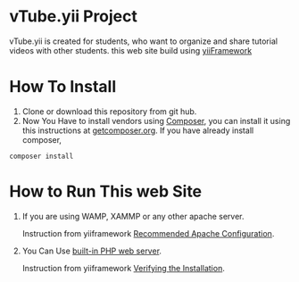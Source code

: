 vTube.yii Project
=================

vTube.yii is created for students, who want to organize and share tutorial videos with other students.
this web site build using [yiiFramework](http://www.yiiframework.com)

How To Install
==============
1. Clone or download this repository from git hub.
2. Now You Have to install vendors using [Composer](http://getcomposer.org/), you can install it using this instructions at [getcomposer.org](http://getcomposer.org/doc/00-intro.md#installation-nix).
If you have already install composer,
  ~~~
  composer install
  ~~~

How to Run This web Site
========================
1. If you are using WAMP, XAMMP or any other apache server.

   Instruction from yiiframework [Recommended Apache Configuration](http://www.yiiframework.com/doc-2.0/guide-start-installation.html#configuring-web-servers).


2. You Can Use [built-in PHP web server](https://secure.php.net/manual/en/features.commandline.webserver.php).

   Instruction from yiiframework [Verifying the Installation](http://www.yiiframework.com/doc-2.0/guide-start-installation.html#verifying-installation).
